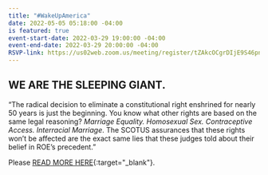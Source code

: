```yaml
---
title: "#WakeUpAmerica"
date: 2022-05-05 05:18:00 -04:00
is featured: true
event-start-date: 2022-03-29 19:00:00 -04:00
event-end-date: 2022-03-29 20:00:00 -04:00
RSVP-link: https://us02web.zoom.us/meeting/register/tZAkcOCgrDIjE9S46pn8nzWLtySCAHOpjdiY
---
```


## WE ARE THE SLEEPING GIANT. 

“The radical decision to eliminate a constitutional right enshrined for nearly 50 years is just the beginning. You know what other rights are based on the same legal reasoning? *Marriage Equality. Homosexual Sex. Contraceptive Access. Interracial Marriage*. The SCOTUS assurances that these rights won’t be affected are the exact same lies that these judges told about their belief in ROE’s precedent.”

Please [READ MORE HERE](https://docs.google.com/document/d/1m5RbiEAPb-c_IU2wa0C20RZ0cJlgcx519bdI5jxR_QM/edit){:target="_blank"}.
